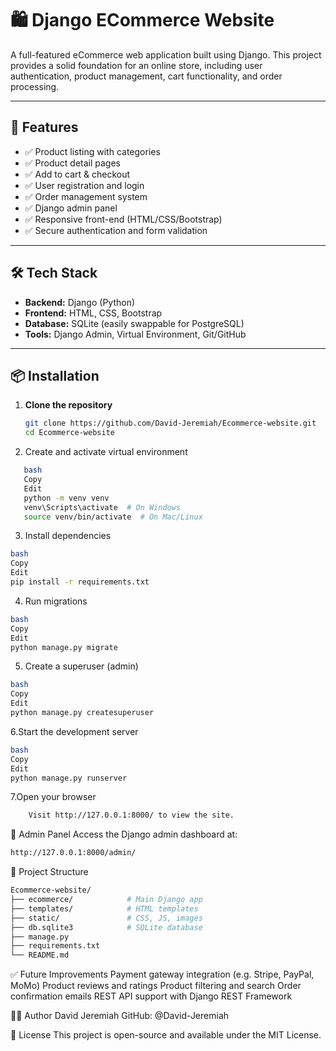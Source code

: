 # 🛍️ Django ECommerce Website

A full-featured eCommerce web application built using Django. This project provides a solid foundation for an online store, including user authentication, product management, cart functionality, and order processing.

---

## 🚀 Features

- ✅ Product listing with categories
- ✅ Product detail pages
- ✅ Add to cart & checkout
- ✅ User registration and login
- ✅ Order management system
- ✅ Django admin panel
- ✅ Responsive front-end (HTML/CSS/Bootstrap)
- ✅ Secure authentication and form validation

---

## 🛠️ Tech Stack

- **Backend:** Django (Python)
- **Frontend:** HTML, CSS, Bootstrap
- **Database:** SQLite (easily swappable for PostgreSQL)
- **Tools:** Django Admin, Virtual Environment, Git/GitHub

---

## 📦 Installation

1. **Clone the repository**
   ```bash
   git clone https://github.com/David-Jeremiah/Ecommerce-website.git
   cd Ecommerce-website
2. Create and activate virtual environment
```bash
   bash
   Copy
   Edit
   python -m venv venv
   venv\Scripts\activate  # On Windows
   source venv/bin/activate  # On Mac/Linux
```

3. Install dependencies
```bash
bash
Copy
Edit
pip install -r requirements.txt
```

4. Run migrations
```bash
bash
Copy
Edit
python manage.py migrate
```

5. Create a superuser (admin)
```bash
bash
Copy
Edit
python manage.py createsuperuser
```

6.Start the development server
```bash
bash
Copy
Edit
python manage.py runserver
```

7.Open your browser
```bash
    Visit http://127.0.0.1:8000/ to view the site.
```

🔐 Admin Panel
Access the Django admin dashboard at:
```bash
http://127.0.0.1:8000/admin/
```

📁 Project Structure
```bash
Ecommerce-website/
├── ecommerce/            # Main Django app
├── templates/            # HTML templates
├── static/               # CSS, JS, images
├── db.sqlite3            # SQLite database
├── manage.py
├── requirements.txt
└── README.md
```
✅ Future Improvements
Payment gateway integration (e.g. Stripe, PayPal, MoMo)
Product reviews and ratings
Product filtering and search
Order confirmation emails
REST API support with Django REST Framework

🧑‍💻 Author
David Jeremiah
GitHub: @David-Jeremiah

📝 License
This project is open-source and available under the MIT License.

